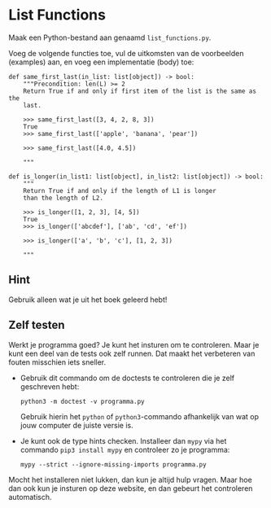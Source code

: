 # List Functions

Maak een Python-bestand aan genaamd `list_functions.py`.

Voeg de volgende functies toe, vul de uitkomsten van de voorbeelden (examples) aan, en voeg een implementatie (body) toe:

    def same_first_last(in_list: list[object]) -> bool:
        """Precondition: len(L) >= 2
        Return True if and only if first item of the list is the same as the
        last.
        
        >>> same_first_last([3, 4, 2, 8, 3])
        True
        >>> same_first_last(['apple', 'banana', 'pear'])
        
        >>> same_first_last([4.0, 4.5])
        
        """

    def is_longer(in_list1: list[object], in_list2: list[object]) -> bool:
        """
        Return True if and only if the length of L1 is longer
        than the length of L2.
        
        >>> is_longer([1, 2, 3], [4, 5])
        True
        >>> is_longer(['abcdef'], ['ab', 'cd', 'ef'])
        
        >>> is_longer(['a', 'b', 'c'], [1, 2, 3])
        
        """

## Hint

Gebruik alleen wat je uit het boek geleerd hebt!

## Zelf testen

Werkt je programma goed? Je kunt het insturen om te controleren. Maar je kunt een deel van de tests ook zelf runnen. Dat maakt het verbeteren van fouten misschien iets sneller.

-   Gebruik dit commando om de doctests te controleren die je zelf geschreven hebt:

        python3 -m doctest -v programma.py

    Gebruik hierin het `python` of `python3`-commando afhankelijk van wat op jouw computer de juiste versie is.

-   Je kunt ook de type hints checken. Installeer dan `mypy` via het commando `pip3 install mypy` en controleer zo je programma:

        mypy --strict --ignore-missing-imports programma.py

Mocht het installeren niet lukken, dan kun je altijd hulp vragen. Maar hoe dan ook kun je insturen op deze website, en dan gebeurt het controleren automatisch.
